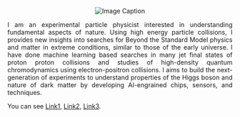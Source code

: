 <p align="center">
  <img src="/assets/images/181205_MIT_AnthonyBadea_DSC07133.jpg" alt="Image Caption" style="max-width: 600px; height: auto; pointer-events: none;">
</p>

<!-- <div style="display: flex;">
    <div style="flex: 1;">
        <img src="/assets/images/181205_MIT_AnthonyBadea_DSC07133.jpg" alt="Image Caption" style="max-width: 450px; height: auto; pointer-events: none;">
    </div>
    <div style="flex: 2; padding-left: 20px;">
    	I am an experimental particle physicist interested in  understanding fundamental aspects of nature. Using high energy  particle collisions, I provides new insights into searches for Beyond the Standard Model physics and matter in extreme  conditions, similar to those of the early universe. I have done machine learning based searches in many jet final states of proton proton collisions and studies of high-density quantum  chromodynamics using electron-positron collisions. I aims to build the next-generation of experiments to understand properties of the Higgs boson and nature of dark matter by developing AI-engrained chips, sensors, and techniques.
    </div>
</div> -->

<div style="text-align: justify;">
    <p>
        I am an experimental particle physicist interested in  understanding fundamental aspects of nature. Using high energy  particle collisions, I provides new insights into searches for Beyond the Standard Model physics and matter in extreme  conditions, similar to those of the early universe. I have done machine learning based searches in many jet final states of proton proton collisions and studies of high-density quantum  chromodynamics using electron-positron collisions. I aims to build the next-generation of experiments to understand properties of the Higgs boson and nature of dark matter by developing AI-engrained chips, sensors, and techniques.
    </p>
    <p>
        You can see <a href="/archive.html">Link1</a>, <a href="/archive.html">Link2</a>, <a href="/archive.html">Link3</a>.
    </p>
</div>